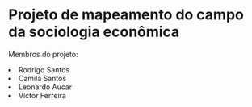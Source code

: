 # Projeto de mapeamento do campo da sociologia econômica
Membros do projeto:
<li> Rodrigo Santos
<li> Camila Santos
<li> Leonardo Aucar
<li> Victor Ferreira